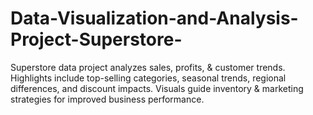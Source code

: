 # Data-Visualization-and-Analysis-Project-Superstore-
Superstore data project analyzes sales, profits, &amp; customer trends. Highlights include top-selling categories, seasonal trends, regional differences, and discount impacts. Visuals guide inventory &amp; marketing strategies for improved business performance.
